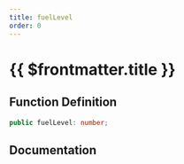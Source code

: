 ```yaml
---
title: fuelLevel
order: 0
---
```


# {{ $frontmatter.title }}

## Function Definition

```ts
public fuelLevel: number;
```

## Documentation

<!--@include: ./parts/fuelLevel.md-->
